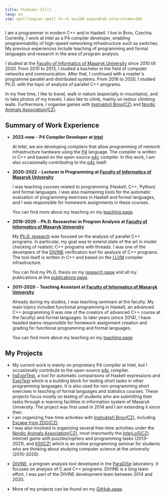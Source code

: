 ```yaml
---
title: Vladimír Štill
lang: en
vim: spelllang=en spell fo-=t tw=100 expandtab colorcolumn=100
---
```


I&nbsp;am a programmer in modern C++ and in Haskell.
I live in Brno, Czechia.
Currently, I work at Intel as a P4 compiler developer, enabling programmability of high-speed
networking infrastructure such as switches.
My previous experiences include teaching of programming and formal languages and research in the
area of program analysis.

I studied at the [Faculty of Informatics of Masaryk University][fimu] since 2010 till 2020.
From 2010 to 2013, I studied a bachelor in the field of computer networks and communication.
After that, I continued with a master's programme parallel and distributed systems.
From 2016 to 2020, I studied Ph.D. with the topic of analysis of parallel C++ programs.

In my free time, I like to travel, walk in nature (especially in mountains), and to take photos of
my travels.
I also like to climb, mainly on indoor climbing walls.
Furthermore, I organise games with [Instruktoři Brno<span
class="cz">(CZ)</span>][instruktori] and [Nordic Animals Association<span
class="cz">(CZ)</span>][zverinec].

## Summary of Work Experience

* **2022–now** – **P4 Compiler Developer at [Intel](https://intel.com)**

  At Intel, we are developing compilers that allow programming of network infrastructure hardware
  using the [P4](https://p4.org) language.
  The compiler is written in C++ and based on the open-source [p4c]
  compiler.
  In this work, I&nbsp;am also occasionally contributing to the [p4c] itself.

* **2020–2022** – **Lecturer in Programming at [Faculty of Informatics of Masaryk
  University][fimu]**

  I was teaching courses related to programming (Haskell, C++, Python) and formal languages.
  I was also maintaining tools for the automatic evaluation of programming exercises in Haskell and
  formal languages, and I was responsible for homework assignments in these courses.

  You can find more about my teaching on my [teaching page](teaching.html).

* **2016–2020** – **Ph.D. Researcher in Program Analysis at
  [Faculty of Informatics of Masaryk University][fimu]**

  My [Ph.D. research](phd/) was focused on the analysis of parallel C++ programs.
  In particular, my goal was to extend state of the art in model checking of realistic C++
  programs with threads.
  I was one of the developers of the [DIVINE] verification tool for analysis of C++ programs.
  The tool itself is written in C++ and based on the [LLVM] compiler infrastructure.

  You can find my Ph.D. thesis on my [research page](phd/) and all my publications at the
  [publications page](publications.html).

* **2011–2020** – **Teaching Assistant at [Faculty of Informatics of Masaryk University][fimu]**

  Already during my studies, I was teaching seminars at the faculty.
  My main topics included functional programming in Haskell, an advanced C++ programming (I was one
  of the creators of advanced C++ course at the faculty) and formal languages.
  In later years (since 2014), I have headed teams responsible for homework assignment creation and
  grading for functional programming and formal languages.

  You can find more about my teaching on my [teaching page](teaching.html).

[p4c]: https://github.com/p4lang/p4c
[fimu]: https://fi.muni.cz
[DIVINE]: https://divine.fi.muni.cz
[LLVM]: https://llvm.org
[paradise]: https://paradise.fi.muni.cz


## My Projects

*   My current work is mainly on proprietary P4 compiler at Intel, but I occasionally contribute to
    the open-source [p4c] compiler.
*   [hsExprTest][hsExprTest], a tool for automatic comparisons of Haskell expressions and
    [ExprTest] which is a building block for testing short tasks in other programming languages.
    It is also used for non-programming short exercises in teaching of formal languages and
    statistics courses.
    These projects focus mostly on testing of students who are submitting their tasks through
    e-learning facilities in information system of Masaryk University.
    The project was first used in 2014 and I&nbsp;am extending it since then.
*   I&nbsp;am organizing free-time activities with [Instruktoři Brno<span
    class="cz">(CZ)</span>][instruktori], including [Escape from ZOO<span
    class="cz">(CZ)</span>](https://zoo.instruktori.cz/).
*   I was also involved in organizing several free-time activities under the
    [Nordic Animals Association<span class="cz">(CZ)</span>][zverinec],
    most importantly the [InterLoS<span class="cz">(CZ)</span>](https://interlos.fi.muni.cz)
    internet game with puzzles/ciphers and programming tasks (2013–2021), and
    [KSI<span class="cz">(CZ)</span>](https://ksi.fi.muni.cz) which is an online programming seminar
    for students who are thinking about studying computer science at the university (2015–2020).
-   [DIVINE][divine], a program analysis tool developed in the
    [ParaDiSe](https://paradise.fi.muni.cz) laboratory.  It focuses on analysis of C and C++
    programs.
    DIVINE is a long team effort, I was part of the DIVINE development team between 2014 and 2020.
*   More of my projects can be found on my [GitHub page][github].


[zverinec]: http://zverinec.fi.muni.cz/
[instruktori]: https://instruktori.cz
[divine]: https://divine.fi.muni.cz
[hsExprTest]: https://github.com/vlstill/hsExprTest
[ExprTest]: https://github.com/vlstill/exprTest
[github]: https://github.com/vlstill

